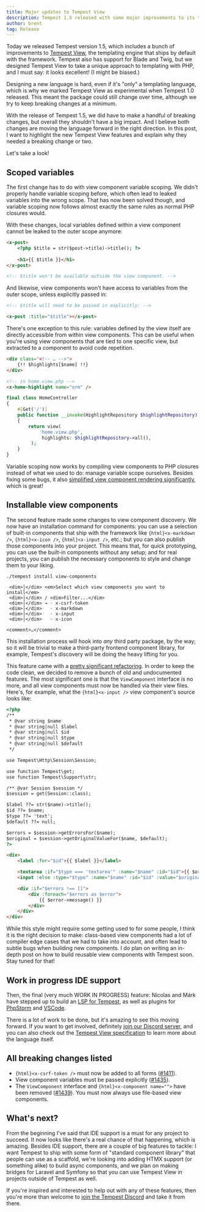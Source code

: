 ```yaml
---
title: Major updates to Tempest View
description: Tempest 1.5 released with some major improvements to its templating engine
author: brent
tag: Release
---
```


Today we released Tempest version 1.5, which includes a bunch of improvements to [Tempest View](/docs/essentials/views), the templating engine that ships by default with the framework. Tempest also has support for Blade and Twig, but we designed Tempest View to take a unique approach to templating with PHP, and I must say: it looks excellent! (I might be biased.)

Designing a new language is hard, even if it's "only" a templating language, which is why we marked Tempest View as experimental when Tempest 1.0 released. This meant the package could still change over time, although we try to keep breaking changes at a minimum. 

With the release of Tempest 1.5, we did have to make a handful of breaking changes, but overall they shouldn't have a big impact. And I believe both changes are moving the language forward in the right direction. In this post, I want to highlight the new Tempest View features and explain why they needed a breaking change or two.

Let's take a look!

## Scoped variables

The first change has to do with view component variable scoping. We didn't properly handle variable scoping before, which often lead to leaked variables into the wrong scope. That has now been solved though, and variable scoping now follows almost exactly the same rules as normal PHP closures would.

With these changes, local variables defined within a view component cannot be leaked to the outer scope anymore:

```html
<x-post>
    <?php $title = str($post->title)->title(); ?>
    
    <h1>{{ $title }}</h1>
</x-post>

<!-- $title won't be available outside the view component. -->
```

And likewise, view components won't have access to variables from the outer scope, unless explicitly passed in:

```html
<!-- $title will need to be passed in explicitly: -->

<x-post :title="$title"></x-post> 
```

There's one exception to this rule: variables defined by the view itself are directly accessible from within view components. This can be useful when you're using view components that are tied to one specific view, but extracted to a component to avoid code repetition.

```html x-home-highlight.view.php
<div class="<!-- … -->">
    {!! $highlights[$name] !!}
</div>

<!-- in home.view.php -->
<x-home-highlight name="orm" />
```

```php
final class HomeController
{
    #[Get('/')]
    public function __invoke(HighlightRepository $highlightRepository): View
    {
        return view(
            'home.view.php',
             highlights: $highlightRepository->all(),
         );
    }
}
```

Variable scoping now works by compiling view components to PHP closures instead of what we used to do: manage variable scope ourselves. Besides fixing some bugs, it also [simplified view component rendering significantly](https://github.com/tempestphp/tempest-framework/pull/1435), which is great! 

## Installable view components

The second feature made some changes to view component discovery. We now have an installation command for components: you can use a selection of built-in components that ship with the framework like `{html}<x-markdown />`, `{html}<x-icon />`, `{html}<x-input />`, etc.; but you can also publish those components into your project. This means that, for quick prototyping, you can use the built-in components without any setup; and for real projects, you can publish the necessary components to style and change them to your liking.

```console
./tempest install view-components

 <dim>│</dim> <em>Select which view components you want to install</em>
 <dim>│</dim> / <dim>Filter...</dim>
 <dim>│</dim> → ⋅ x-csrf-token
 <dim>│</dim>   ⋅ x-markdown
 <dim>│</dim>   ⋅ x-input
 <dim>│</dim>   ⋅ x-icon
 
<comment>…</comment>
```

This installation process will hook into _any_ third party package, by the way; so it will be trivial to make a third-party frontend component library, for example, Tempest's discovery will be doing the heavy lifting for you.

This feature came with a [pretty significant refactoring](https://github.com/tempestphp/tempest-framework/pull/1439). In order to keep the code clean, we decided to remove a bunch of old and undocumented features. The most significant one is that the `ViewComponent` interface is no more, and all view components must now be handled via their view files. Here's, for example, what the `{html}<x-input />` view component's source looks like:

```html
<?php
/**
 * @var string $name
 * @var string|null $label
 * @var string|null $id
 * @var string|null $type
 * @var string|null $default
 */

use Tempest\Http\Session\Session;

use function Tempest\get;
use function Tempest\Support\str;

/** @var Session $session */
$session = get(Session::class);

$label ??= str($name)->title();
$id ??= $name;
$type ??= 'text';
$default ??= null;

$errors = $session->getErrorsFor($name);
$original = $session->getOriginalValueFor($name, $default);
?>

<div>
    <label :for="$id">{{ $label }}</label>

    <textarea :if="$type === 'textarea'" :name="$name" :id="$id">{{ $original }}</textarea>
    <input :else :type="$type" :name="$name" :id="$id" :value="$original"/>

    <div :if="$errors !== []">
        <div :foreach="$errors as $error">
            {{ $error->message() }}
        </div>
    </div>
</div>
```

While this style might require some getting used to for some people, I think it is the right decision to make: class-based view components had a lot of compiler edge cases that we had to take into account, and often lead to subtle bugs when building new components. I do plan on writing an in-depth post on how to build reusable view components with Tempest soon. Stay tuned for that!  

## Work in progress IDE support

Then, the final (very much WORK IN PROGRESS) feature: Nicolas and Márk have stepped up to build an [LSP for Tempest](https://github.com/nhedger/tempest-ls), as well as plugins for [PhpStorm](https://plugins.jetbrains.com/plugin/27971-tempest/edit) and [VSCode](https://marketplace.visualstudio.com/items?itemName=nhedger.tempest).

There is a lot of work to be done, but it's amazing to see this moving forward. If you want to get involved, definitely [join our Discord server](/discord), and you can also check out the [Tempest View specification](/docs/internals/view-spec) to learn more about the language itself.

## All breaking changes listed

- `{html}<x-csrf-token />` must now be added to all forms ([#1411](https://github.com/tempestphp/tempest-framework/pull/1411)).
- View component variables must be passed explicitly ([#1435](https://github.com/tempestphp/tempest-framework/pull/1435)).
- The `ViewComponent` interface and `{html}<x-component name="">` have been removed ([#1439](https://github.com/tempestphp/tempest-framework/pull/1439)). You must now always use file-based view components.

## What's next?

From the beginning I've said that IDE support is a must for any project to succeed. It now looks like there's a real chance of that happening, which is amazing. Besides IDE support, there are a couple of big features to tackle: I want Tempest to ship with some form of "standard component library" that people can use as a scaffold, we're looking into adding HTMX support (or something alike) to build async components, and we plan on making bridges for Laravel and Symfony so that you can use Tempest View in projects outside of Tempest as well. 

If you're inspired and interested to help out with any of these features, then you're more than welcome to [join the Tempest Discord](/discord) and take it from there.